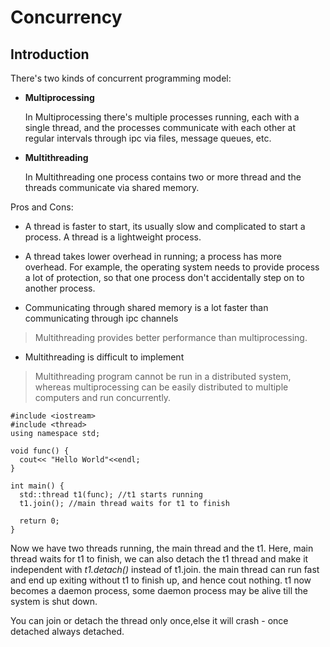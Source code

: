 # Concurrency
## Introduction

There's two kinds of concurrent programming model:
* **Multiprocessing**
  
  In Multiprocessing there's multiple processes running, each with a single thread, and the processes communicate with each other at regular intervals through ipc via files, message queues, etc. 
* **Multithreading**

  In Multithreading one process contains two or more thread and the threads communicate via shared memory.

Pros and Cons:

- A thread is faster to start, its usually slow and complicated to start a process. A thread is a lightweight process.

- A thread takes lower overhead in running; a process has more overhead. For example, the operating system needs to provide process a lot of protection, so that one process don't accidentally step on to another process.

- Communicating through shared memory is a lot faster than communicating through ipc channels

> Multithreading provides better performance than multiprocessing.
 
- Multithreading is difficult to implement
> Multithreading program cannot be run in a distributed system, whereas multiprocessing can be easily distributed to multiple computers and run concurrently.


```
#include <iostream>
#include <thread>
using namespace std;

void func() {
  cout<< "Hello World"<<endl;
}

int main() {
  std::thread t1(func); //t1 starts running
  t1.join(); //main thread waits for t1 to finish

  return 0;
}
```

Now we have two threads running, the main thread and the t1. Here, main thread waits for t1 to finish, we can also detach the t1 thread and make it independent with *t1.detach()* instead of t1.join. the main thread can run fast and end up exiting without t1 to finish up, and hence cout nothing. t1 now becomes a daemon process, some daemon process may be alive till the system is shut down. 

You can join or detach the thread only once,else it will crash - once detached always detached.






